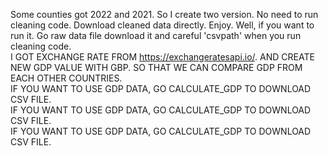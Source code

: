 Some counties got 2022 and 2021. So I create two version. No need to run cleaning code. Download cleaned data directly. Enjoy. Well, if you want to run it. Go raw data file download it and careful 'csvpath' when you run cleaning code.\
I GOT EXCHANGE RATE FROM https://exchangeratesapi.io/. AND CREATE NEW GDP VALUE WITH GBP. SO THAT WE CAN COMPARE GDP FROM EACH OTHER COUNTRIES.\
IF YOU WANT TO USE GDP DATA, GO CALCULATE_GDP TO DOWNLOAD CSV FILE.\
IF YOU WANT TO USE GDP DATA, GO CALCULATE_GDP TO DOWNLOAD CSV FILE.\
IF YOU WANT TO USE GDP DATA, GO CALCULATE_GDP TO DOWNLOAD CSV FILE.
